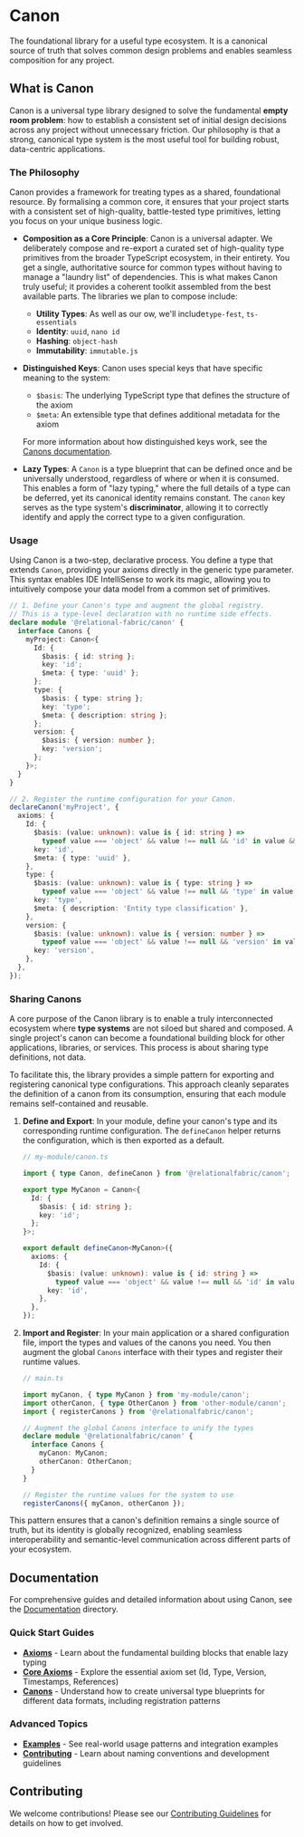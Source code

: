 # Canon
The foundational library for a useful type ecosystem. It is a canonical source of truth that solves common design problems and enables seamless composition for any project.

## What is Canon

Canon is a universal type library designed to solve the fundamental **empty room problem**: how to establish a consistent set of initial design decisions across any project without unnecessary friction. Our philosophy is that a strong, canonical type system is the most useful tool for building robust, data-centric applications.

### The Philosophy

Canon provides a framework for treating types as a shared, foundational resource. By formalising a common core, it ensures that your project starts with a consistent set of high-quality, battle-tested type primitives, letting you focus on your unique business logic.

- **Composition as a Core Principle**: Canon is a universal adapter. We deliberately compose and re-export a curated set of high-quality type primitives from the broader TypeScript ecosystem, in their entirety. You get a single, authoritative source for common types without having to manage a "laundry list" of dependencies. This is what makes Canon truly useful; it provides a coherent toolkit assembled from the best available parts. The libraries we plan to compose include:
    - **Utility Types**: As well as our ow, we'll include`type-fest`, `ts-essentials`
    - **Identity**: `uuid`, `nano id`
    - **Hashing**: `object-hash`
    - **Immutability**: `immutable.js`
- **Distinguished Keys**: Canon uses special keys that have specific meaning to the system:
    - `$basis`: The underlying TypeScript type that defines the structure of the axiom
    - `$meta`: An extensible type that defines additional metadata for the axiom
    
    For more information about how distinguished keys work, see the [Canons documentation](./docs/canons.md).
- **Lazy Types**: A `Canon` is a type blueprint that can be defined once and be universally understood, regardless of where or when it is consumed. This enables a form of "lazy typing," where the full details of a type can be deferred, yet its canonical identity remains constant. The `canon` key serves as the type system's **discriminator**, allowing it to correctly identify and apply the correct type to a given configuration.

### Usage

Using Canon is a two-step, declarative process. You define a type that extends `Canon`, providing your axioms directly in the generic type parameter. This syntax enables IDE IntelliSense to work its magic, allowing you to intuitively compose your data model from a common set of primitives.

```typescript
// 1. Define your Canon's type and augment the global registry.
// This is a type-level declaration with no runtime side effects.
declare module '@relational-fabric/canon' {
  interface Canons {
    myProject: Canon<{
      Id: {
        $basis: { id: string };
        key: 'id';
        $meta: { type: 'uuid' };
      };
      type: {
        $basis: { type: string };
        key: 'type';
        $meta: { description: string };
      };
      version: {
        $basis: { version: number };
        key: 'version';
      };
    }>;
  }
}

// 2. Register the runtime configuration for your Canon.
declareCanon('myProject', {
  axioms: {
    Id: {
      $basis: (value: unknown): value is { id: string } => 
        typeof value === 'object' && value !== null && 'id' in value && typeof (value as any).id === 'string',
      key: 'id',
      $meta: { type: 'uuid' },
    },
    type: {
      $basis: (value: unknown): value is { type: string } => 
        typeof value === 'object' && value !== null && 'type' in value && typeof (value as any).type === 'string',
      key: 'type',
      $meta: { description: 'Entity type classification' },
    },
    version: {
      $basis: (value: unknown): value is { version: number } => 
        typeof value === 'object' && value !== null && 'version' in value && typeof (value as any).version === 'number',
      key: 'version',
    },
  },
});
```

### Sharing Canons

A core purpose of the Canon library is to enable a truly interconnected ecosystem where **type systems** are not siloed but shared and composed. A single project's canon can become a foundational building block for other applications, libraries, or services. This process is about sharing type definitions, not data.

To facilitate this, the library provides a simple pattern for exporting and registering canonical type configurations. This approach cleanly separates the definition of a canon from its consumption, ensuring that each module remains self-contained and reusable.

1.  **Define and Export**: In your module, define your canon's type and its corresponding runtime configuration. The `defineCanon` helper returns the configuration, which is then exported as a default.

    ```typescript
    // my-module/canon.ts

    import { type Canon, defineCanon } from '@relationalfabric/canon';

    export type MyCanon = Canon<{
      Id: {
        $basis: { id: string };
        key: 'id';
      };
    }>;

    export default defineCanon<MyCanon>({
      axioms: {
        Id: {
          $basis: (value: unknown): value is { id: string } => 
            typeof value === 'object' && value !== null && 'id' in value && typeof (value as any).id === 'string',
          key: 'id',
        },
      },
    });
    ```

2.  **Import and Register**: In your main application or a shared configuration file, import the types and values of the canons you need. You then augment the global `Canons` interface with their types and register their runtime values.

    ```typescript
    // main.ts

    import myCanon, { type MyCanon } from 'my-module/canon';
    import otherCanon, { type OtherCanon } from 'other-module/canon';
    import { registerCanons } from '@relationalfabric/canon';

    // Augment the global Canons interface to unify the types
    declare module '@relationalfabric/canon' {
      interface Canons {
        myCanon: MyCanon;
        otherCanon: OtherCanon;
      }
    }

    // Register the runtime values for the system to use
    registerCanons({ myCanon, otherCanon });
    ```

This pattern ensures that a canon's definition remains a single source of truth, but its identity is globally recognized, enabling seamless interoperability and semantic-level communication across different parts of your ecosystem.

## Documentation

For comprehensive guides and detailed information about using Canon, see the [Documentation](./docs/README.md) directory.

### Quick Start Guides

- **[Axioms](./docs/axioms.md)** - Learn about the fundamental building blocks that enable lazy typing
- **[Core Axioms](./docs/core-axioms.md)** - Explore the essential axiom set (Id, Type, Version, Timestamps, References)
- **[Canons](./docs/canons.md)** - Understand how to create universal type blueprints for different data formats, including registration patterns

### Advanced Topics

- **[Examples](./docs/examples.md)** - See real-world usage patterns and integration examples
- **[Contributing](./CONTRIBUTING.md)** - Learn about naming conventions and development guidelines

## Contributing

We welcome contributions! Please see our [Contributing Guidelines](./CONTRIBUTING.md) for details on how to get involved.
